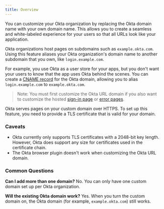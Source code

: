 ```yaml
---
title: Overview
---
```

You can customize your Okta organization by replacing the Okta domain name with your own domain name. This allows you to create a seamless and white-labeled experience for your users so that all URLs look like your application.

Okta organizations host pages on subdomains such as `example.okta.com`. Using this feature aliases your Okta organization's domain name to another subdomain that you own, like `login.example.com`. 

For example, you use Okta as a user store for your apps, but you don't want your users to know that the app uses Okta behind the scenes. You can create a [CNAME record](https://en.wikipedia.org/wiki/CNAME_record) for the Okta domain, allowing you to alias `login.example.com` to `example.okta.com`.

> Note: You must first customize the Okta URL domain if you also want to customize the hosted [sign-in page](/guides/custom-hosted-signin/) or [error pages](https://help.okta.com/en/prod/Content/Topics/Settings/custom-error-pages.htm).

Okta serves pages on your custom domain over HTTPS. To set up this feature, you need to provide a TLS certificate that is valid for your domain.

### Caveats
* Okta currently only supports TLS certificates with a 2048-bit key length. However, Okta does support any size for certificates used in the certificate chain.
* The Okta browser plugin doesn't work when customizing the Okta URL domain.

### Common Questions
**Can I add more than one domain?**
No. You can only have one custom domain set up per Okta organization.

**Will the existing Okta domain work?**
Yes. When you turn the custom domain on, the Okta domain (for example, `example.okta.com`) still works.

<NextSectionLink/>
